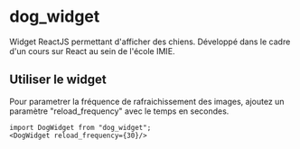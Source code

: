 # dog_widget

Widget ReactJS permettant d'afficher des chiens.
Développé dans le cadre d'un cours sur React au sein de l'école IMIE.

## Utiliser le widget

Pour parametrer la fréquence de rafraichissement des images, ajoutez un paramètre "reload_frequency" avec le temps en secondes.

```
import DogWidget from "dog_widget";
<DogWidget reload_frequency={30}/>
```
